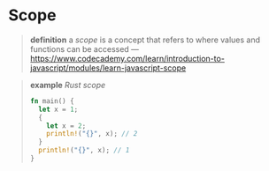 # Scope

> **definition** a _scope_ is a concept that refers to where values and functions can be accessed &mdash; <https://www.codecademy.com/learn/introduction-to-javascript/modules/learn-javascript-scope>

> **example** _Rust scope_
>
> ```rust
> fn main() {
>   let x = 1;
>   {
>     let x = 2;
>     println!("{}", x); // 2
>   }
>   println!("{}", x); // 1
> }
> ```
